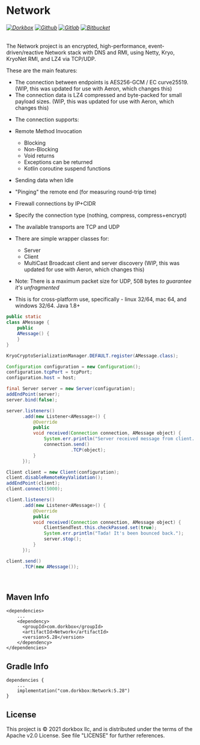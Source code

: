 Network
=======

###### [![Dorkbox](https://badge.dorkbox.com/dorkbox.svg "Dorkbox")](https://git.dorkbox.com/dorkbox/Network) [![Github](https://badge.dorkbox.com/github.svg "Github")](https://github.com/dorkbox/Network) [![Gitlab](https://badge.dorkbox.com/gitlab.svg "Gitlab")](https://gitlab.com/dorkbox/Network) [![Bitbucket](https://badge.dorkbox.com/bitbucket.svg "Bitbucket")](https://bitbucket.org/dorkbox/Network)


The Network project is an encrypted, high-performance, event-driven/reactive Network stack with DNS and RMI, using Netty, Kryo, KryoNet RMI, and LZ4 via TCP/UDP. 

These are the main features:
* The connection between endpoints is AES256-GCM / EC curve25519. (WIP, this was updated for use with Aeron, which changes this)
* The connection data is LZ4 compressed and byte-packed for small payload sizes. (WIP, this was updated for use with Aeron, which 
  changes this)
- The connection supports:
 - Remote Method Invocation
   - Blocking
   - Non-Blocking
   - Void returns
   - Exceptions can be returned
   - Kotlin coroutine suspend functions
 - Sending data when Idle
 - "Pinging" the remote end (for measuring round-trip time)
 - Firewall connections by IP+CIDR
 - Specify the connection type (nothing, compress, compress+encrypt)
 

- The available transports are TCP and UDP
- There are simple wrapper classes for:
  - Server
  - Client
  * MultiCast Broadcast client and server discovery (WIP, this was updated for use with Aeron, which changes this)
  

- Note: There is a maximum packet size for UDP, 508 bytes *to guarantee it's unfragmented*

- This is for cross-platform use, specifically - linux 32/64, mac 64, and windows 32/64. Java 1.8+
    
``` java
public static
class AMessage {
    public
    AMessage() {
    }
}

KryoCryptoSerializationManager.DEFAULT.register(AMessage.class);

Configuration configuration = new Configuration();
configuration.tcpPort = tcpPort;
configuration.host = host;

final Server server = new Server(configuration);
addEndPoint(server);
server.bind(false);

server.listeners()
      .add(new Listener<AMessage>() {
          @Override
          public
          void received(Connection connection, AMessage object) {
              System.err.println("Server received message from client. Bouncing back.");
              connection.send()
                        .TCP(object);
          }
      });

Client client = new Client(configuration);
client.disableRemoteKeyValidation();
addEndPoint(client);
client.connect(5000);

client.listeners()
      .add(new Listener<AMessage>() {
          @Override
          public
          void received(Connection connection, AMessage object) {
              ClientSendTest.this.checkPassed.set(true);
              System.err.println("Tada! It's been bounced back.");
              server.stop();
          }
      });

client.send()
      .TCP(new AMessage());

```

&nbsp; 
&nbsp; 

Maven Info
---------
```
<dependencies>
    ...
    <dependency>
      <groupId>com.dorkbox</groupId>
      <artifactId>Network</artifactId>
      <version>5.28</version>
    </dependency>
</dependencies>
```

Gradle Info
---------
```
dependencies {
    ...
    implementation("com.dorkbox:Network:5.28")
}
```

License
---------
This project is © 2021 dorkbox llc, and is distributed under the terms of the Apache v2.0 License. See file "LICENSE" for further 
references.

